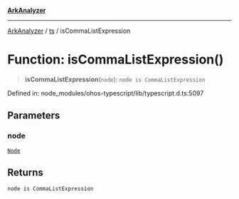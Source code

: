 [**ArkAnalyzer**](../../../../README.md)

***

[ArkAnalyzer](../../../../globals.md) / [ts](../README.md) / isCommaListExpression

# Function: isCommaListExpression()

> **isCommaListExpression**(`node`): `node is CommaListExpression`

Defined in: node\_modules/ohos-typescript/lib/typescript.d.ts:5097

## Parameters

### node

[`Node`](../interfaces/Node.md)

## Returns

`node is CommaListExpression`
